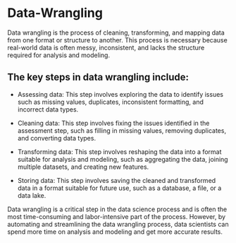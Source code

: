 # Data-Wrangling
Data wrangling is the process of cleaning, transforming, and mapping data from one format or structure to another. This process is necessary because real-world data is often messy, inconsistent, and lacks the structure required for analysis and modeling.

## The key steps in data wrangling include:

- Assessing data: This step involves exploring the data to identify issues such as missing values, duplicates, inconsistent formatting, and incorrect data types.

- Cleaning data: This step involves fixing the issues identified in the assessment step, such as filling in missing values, removing duplicates, and converting data types.

- Transforming data: This step involves reshaping the data into a format suitable for analysis and modeling, such as aggregating the data, joining multiple datasets, and creating new features.

- Storing data: This step involves saving the cleaned and transformed data in a format suitable for future use, such as a database, a file, or a data lake.

Data wrangling is a critical step in the data science process and is often the most time-consuming and labor-intensive part of the process. However, by automating and streamlining the data wrangling process, data scientists can spend more time on analysis and modeling and get more accurate results.
